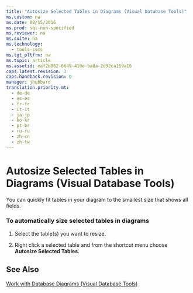 ```yaml
---
title: "Autosize Selected Tables in Diagrams (Visual Database Tools)"
ms.custom: na
ms.date: 08/15/2016
ms.prod: sql-non-specified
ms.reviewer: na
ms.suite: na
ms.technology: 
  - tools-ssms
ms.tgt_pltfrm: na
ms.topic: article
ms.assetid: eaf2b862-6649-410e-ba8a-2d92ca159a16
caps.latest.revision: 3
caps.handback.revision: 0
manager: jhubbard
translation.priority.mt: 
  - de-de
  - es-es
  - fr-fr
  - it-it
  - ja-jp
  - ko-kr
  - pt-br
  - ru-ru
  - zh-cn
  - zh-tw
---
```

# Autosize Selected Tables in Diagrams (Visual Database Tools)
You can quickly fit tables in your diagram to the smallest size that shows all fields.  
  
### To automatically size selected tables in diagrams  
  
1.  Select the table(s) you want to resize.  
  
2.  Right click a selected table and from the shortcut menu choose **Autosize Selected Tables**.  
  
## See Also  
[Work with Database Diagrams &#40;Visual Database Tools&#41;](../content/Work-with-Database-Diagrams--Visual-Database-Tools-.md)  
  
